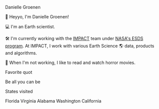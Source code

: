 Danielle Groenen

👋  Heyyo, I'm Danielle Groenen!

💻  I'm an Earth scientist.

🛠️  I'm currently working with the [IMPACT](https://impact.earthdata.nasa.gov/) team under [NASA's ESDS program](https://earthdata.nasa.gov/esds).
At IMPACT, I work with various Earth Science 🌎 data, products and algorithms.

🎨  When I'm not working, I like to read and watch horror movies.

Favorite quot

Be all you can be

States visited

Florida
Virginia
Alabama
Washington 
California
